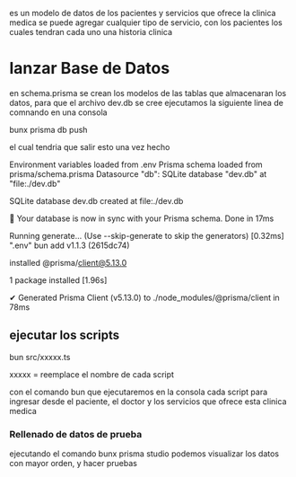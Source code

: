 es un modelo de datos de los pacientes y servicios que ofrece la clinica medica se puede agregar cualquier tipo de servicio, con los pacientes los cuales tendran cada uno una historia clinica 

# lanzar Base de Datos
en schema.prisma se crean los modelos de las tablas que almacenaran los datos, para que el archivo dev.db se cree ejecutamos la siguiente linea de comnando en una consola 

bunx prisma db push 

el cual tendria que salir esto una vez hecho

Environment variables loaded from .env
Prisma schema loaded from prisma/schema.prisma
Datasource "db": SQLite database "dev.db" at "file:./dev.db"

SQLite database dev.db created at file:./dev.db

🚀  Your database is now in sync with your Prisma schema. Done in 17ms

Running generate... (Use --skip-generate to skip the generators)
[0.32ms] ".env"
bun add v1.1.3 (2615dc74)

 installed @prisma/client@5.13.0

 1 package installed [1.96s]

✔ Generated Prisma Client (v5.13.0) to ./node_modules/@prisma/client in 78ms

## ejecutar los scripts
 bun src/xxxxx.ts
 
 xxxxx = reemplace el nombre de cada script

con el comando bun  que ejecutaremos en la consola cada script para ingresar desde el paciente, el doctor y los servicios que ofrece esta clinica medica

###  Rellenado de datos de prueba

ejecutando el comando bunx prisma studio podemos visualizar los datos con mayor orden, y hacer pruebas